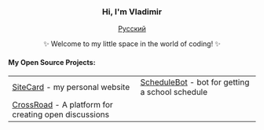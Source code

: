 <!-- <div align="center" style="background-image: url('https://pic.longtao.fun/pics/24/8712160154167691113610916885165716016931_gopic_.gif'); background-size: cover; background-position: center; padding: 20px;"> --!>
    <h3 align="center">Hi, I'm Vladimir</a></h3>
    <p align="center">
        <a href="https://github.com/eust-w/eust-w/blob/main/README_RU.md"><span>Русский</span></a>
    </p>
    <p align="center">✨ Welcome to my little space in the world of coding! ✨</p>
    <h4 align="left">My Open Source Projects:</h4>
    <table align="center">
        <tr>
            <td><a href="https://github.com/efane4m/SiteCard">SiteCard</a> - my personal website</td>
            <td><a href="https://github.com/efane4m/ScheduleBot">ScheduleBot</a> - bot for getting a school schedule</td>
        </tr>
        <tr>
            <td><a href="https://github.com/efane4m/CrossRoad">CrossRoad</a> - A platform for creating open discussions</td>
            <td></td>
        </tr>
    </table>
</div>

